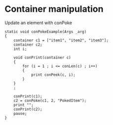# Container manipulation
Update an element with conPoke

	static void conPokeExample(Args _arg)
	{
		container c1 = ["item1", "item2", "item3"];
		container c2;
		int i;

		void conPrint(container c)
		{
			for (i = 1 ; i <= conLen(c) ; i++)
			{
				print conPeek(c, i);
			}
		}
		;

		conPrint(c1);
		c2 = conPoke(c1, 2, "PokedItem");
		print "";
		conPrint(c2);
		pause;
	}
